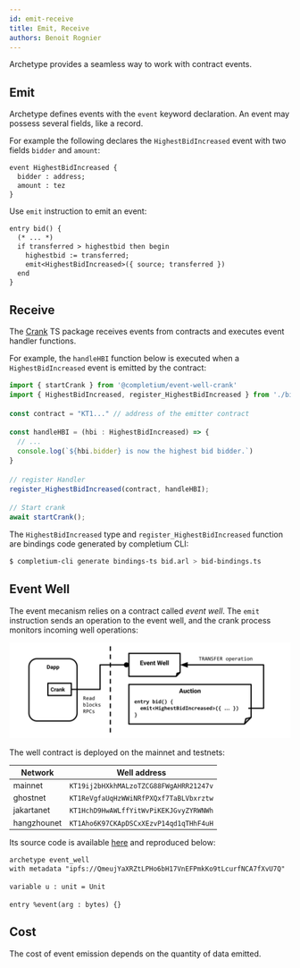 ```yaml
---
id: emit-receive
title: Emit, Receive
authors: Benoit Rognier
---
```


Archetype provides a seamless way to work with contract events.

## Emit

Archetype defines events with the `event` keyword declaration. An event may possess several fields, like a record.

For example the following declares the `HighestBidIncreased` event with two fields `bidder` and `amount`:

```archetype
event HighestBidIncreased {
  bidder : address;
  amount : tez
}
```

Use `emit` instruction to emit an event:

```archetype
entry bid() {
  (* ... *)
  if transferred > highestbid then begin
    highestbid := transferred;
    emit<HighestBidIncreased>({ source; transferred })
  end
}
```

## Receive

The [Crank](https://www.npmjs.com/package/@completium/event-well-crank) TS package receives events from contracts and executes event handler functions.

For example, the `handleHBI` function below is executed when a `HighestBidIncreased` event is emitted by the contract:

```typescript
import { startCrank } from '@completium/event-well-crank'
import { HighestBidIncreased, register_HighestBidIncreased } from './bid-bindings.ts'

const contract = "KT1..." // address of the emitter contract

const handleHBI = (hbi : HighestBidIncreased) => {
  // ...
  console.log(`${hbi.bidder} is now the highest bid bidder.`)
}

// register Handler
register_HighestBidIncreased(contract, handleHBI);

// Start crank
await startCrank();
```

The `HighestBidIncreased` type and `register_HighestBidIncreased` function are bindings code generated by completium CLI:
```bash
$ completium-cli generate bindings-ts bid.arl > bid-bindings.ts
```

## Event Well

The event mecanism relies on a contract called *event well*. The `emit` instruction sends an operation to the event well, and the crank process monitors incoming well operations:

![event well schema](event-well-light.svg)

The well contract is deployed on the mainnet and testnets:

| Network | Well address |
| -- | -- |
| mainnet | `KT19ij2bHXkhMALzoTZCG88FWgAHRR21247v` |
| ghostnet | `KT1ReVgfaUqHzWWiNRfPXQxf7TaBLVbxrztw` |
| jakartanet | `KT1HchD9HwAWLffYitWvPiKEKJGvyZYRWNWh` |
| hangzhounet | `KT1Aho6K97CKApDSCxXEzvP14qd1qTHhF4uH` |

Its source code is available [here](https://github.com/completium/event-well-contract) and reproduced below:

```archetype
archetype event_well
with metadata "ipfs://QmeujYaXRZtLPHo6bH17VnEFPmkKo9tLcurfNCA7fXvU7Q"

variable u : unit = Unit

entry %event(arg : bytes) {}
```

## Cost

The cost of event emission depends on the quantity of data emitted.